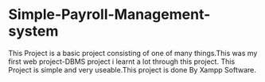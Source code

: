 # Simple-Payroll-Management-system
This Project is a basic project consisting of one of many things.This was my first web project-DBMS project i learnt a lot through this project.
This Project is simple and very useable.This project is done By Xampp Software.
